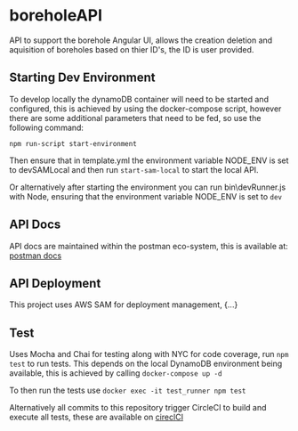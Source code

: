 # boreholeAPI

API to support the borehole Angular UI, allows the creation deletion and aquisition of boreholes based on thier ID's, the ID is user provided.

## Starting Dev Environment

To develop locally the dynamoDB container will need to be started and configured, this is achieved by using the docker-compose script, however there are some additional parameters that need to be fed, so use the following command:

`npm run-script start-environment`

Then ensure that in template.yml the environment variable NODE_ENV is set to devSAMLocal and then run `start-sam-local` to start the local API.

Or alternatively after starting the environment you can run bin\devRunner.js with Node, ensuring that the environment variable NODE_ENV is set to `dev`

## API Docs

API docs are maintained within the postman eco-system, this is available at: [postman docs](https://documenter.getpostman.com/view/1268576/RztiuqCc)

## API Deployment

This project uses AWS SAM for deployment management, {...}

## Test

Uses Mocha and Chai for testing along with NYC for code coverage, run `npm test` to run tests. This depends on the local DynamoDB environment being available, this is achieved by calling `docker-compose up -d`

To then run the tests use `docker exec -it test_runner npm test`

Alternatively all commits to this repository trigger CircleCI to build and execute all tests, these are available on [cireclCI](https://circleci.com/gh/Ro5635/boreholeAPI)

